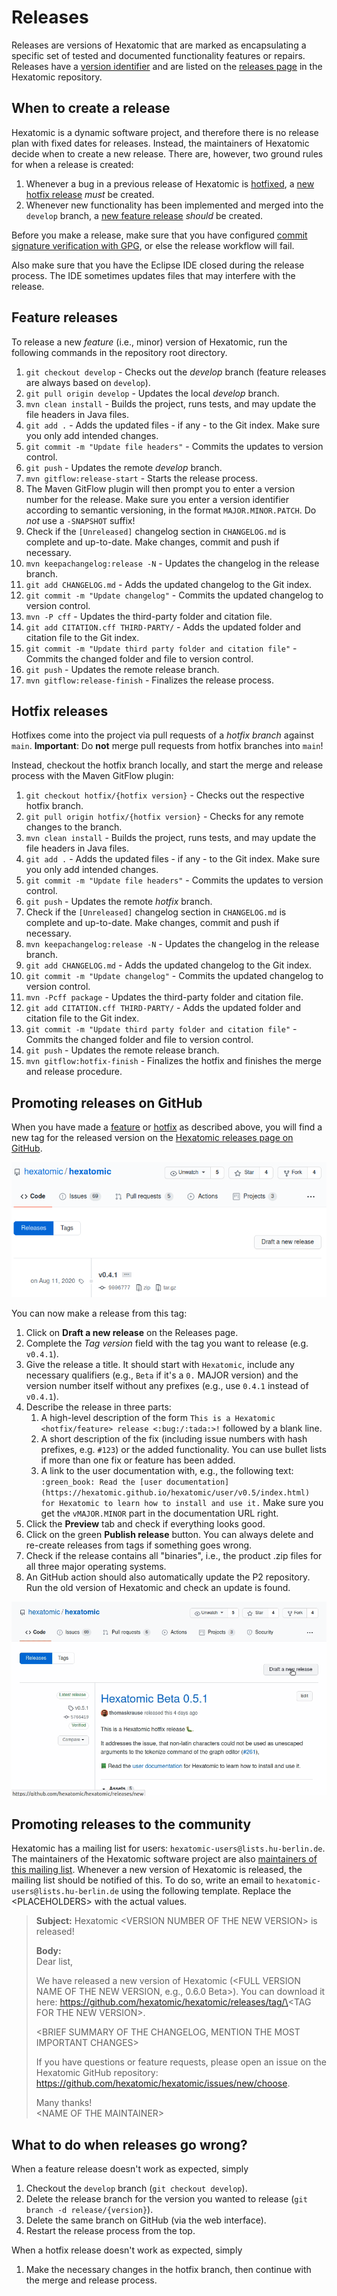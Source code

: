 # Releases

Releases are versions of Hexatomic that are marked as encapsulating a specific set of tested and documented functionality features or repairs. Releases have a [version identifier](../versioning/) and are listed on the [releases page](#promoting-releases-on-github) in the Hexatomic repository.

## When to create a release

Hexatomic is a dynamic software project, and therefore there is no release plan with fixed dates for releases.
Instead, the maintainers of Hexatomic decide when to create a new release.
There are, however, two ground rules for when a release is created:

1. Whenever a bug in a previous release of Hexatomic is [hotfixed](../../development/workflow/#contribute-critical-bug-fixes-or-urgent-documentation-or-release-engineering-fixes-for-a-released-version-hotfix), a [new hotfix release](#hotfix-releases) *must* be created.
2. Whenever new functionality has been implemented and merged into the `develop` branch, a [new feature release](#feature-releases) *should* be created.

Before you make a release, make sure that you have configured [commit signature verification with GPG](https://docs.github.com/en/github/authenticating-to-github/managing-commit-signature-verification/about-commit-signature-verification), or else the release workflow will fail.

Also make sure that you have the Eclipse IDE closed during the release process.
The IDE sometimes updates files that may interfere with the release.

## Feature releases

To release a new *feature* (i.e., minor) version of Hexatomic, run the following commands in the repository root directory.

1. `git checkout develop` - Checks out the *develop* branch (feature releases are always based on `develop`).
2. `git pull origin develop` - Updates the local *develop* branch.
3. `mvn clean install` - Builds the project, runs tests, and may update the file headers in Java files.
4. `git add .` - Adds the updated files - if any - to the Git index. Make sure you only add intended changes.
5. `git commit -m "Update file headers"` - Commits the updates to version control.
6. `git push` - Updates the remote *develop* branch.
7. `mvn gitflow:release-start` - Starts the release process.
8. The Maven GitFlow plugin will then prompt you to enter a version number for the release. Make sure you enter a version identifier according to semantic versioning, in the format `MAJOR.MINOR.PATCH`. Do *not* use a `-SNAPSHOT` suffix!
9.  Check if the `[Unreleased]` changelog section in `CHANGELOG.md` is complete and up-to-date. Make changes, commit and push if necessary.
10. `mvn keepachangelog:release -N` - Updates the changelog in the release branch.
11. `git add CHANGELOG.md` - Adds the updated changelog to the Git index.
12. `git commit -m "Update changelog"` - Commits the updated changelog to version control.
13. `mvn -P cff` - Updates the third-party folder and citation file.
14. `git add CITATION.cff THIRD-PARTY/` - Adds the updated folder and citation file to the Git index.
15. `git commit -m "Update third party folder and citation file"` - Commits the changed folder and file to version control.
16. `git push` - Updates the remote release branch.
17. `mvn gitflow:release-finish` - Finalizes the release process.

## Hotfix releases

Hotfixes come into the project via pull requests of a *hotfix branch* against `main`.
**Important**: Do **not** merge pull requests from hotfix branches into `main`!

Instead, checkout the hotfix branch locally, and start the merge and release process with the Maven GitFlow plugin:

1. `git checkout hotfix/{hotfix version}` - Checks out the respective hotfix branch.
2. `git pull origin hotfix/{hotfix version}` - Checks for any remote changes to the branch.
3. `mvn clean install` - Builds the project, runs tests, and may update the file headers in Java files.
4. `git add .` - Adds the updated files - if any - to the Git index. Make sure you only add intended changes.
5. `git commit -m "Update file headers"` - Commits the updates to version control.
6. `git push` - Updates the remote *hotfix* branch.
7. Check if the `[Unreleased]` changelog section in `CHANGELOG.md` is complete and up-to-date. Make changes, commit and push if necessary.
8. `mvn keepachangelog:release -N` - Updates the changelog in the release branch.
9.  `git add CHANGELOG.md` - Adds the updated changelog to the Git index.
10. `git commit -m "Update changelog"` - Commits the updated changelog to version control.
11. `mvn -Pcff package` - Updates the third-party folder and citation file.
12. `git add CITATION.cff THIRD-PARTY/` - Adds the updated folder and citation file to the Git index.
13. `git commit -m "Update third party folder and citation file"` - Commits the changed folder and file to version control.
14. `git push` - Updates the remote release branch.
15. `mvn gitflow:hotfix-finish` - Finalizes the hotfix and finishes the merge and release procedure.

## Promoting releases on GitHub

When you have made a [feature](#feature-releases) or [hotfix](#hotfix-releases) as described above, you will find a new tag for the released version on the [Hexatomic releases page on GitHub](https://github.com/hexatomic/hexatomic/releases).

![Screenshot of a mocked tag on GitHub that has not been promoted to release yet](tag.png)

You can now make a release from this tag:

1. Click on **Draft a new release** on the Releases page.
2. Complete the *Tag version* field with the tag you want to release (e.g. `v0.4.1`).
3. Give the release a title. It should start with `Hexatomic`, include any necessary qualifiers (e.g., `Beta` if it's a `0.` MAJOR version) and the version number itself without any prefixes (e.g., use `0.4.1` instead of `v0.4.1`).
4. Describe the release in three parts:
   1. A high-level description of the form `This is a Hexatomic <hotfix/feature> release <:bug:/:tada:>!` followed by a blank line.
   2. A short description of the fix (including issue numbers with hash prefixes, e.g. `#123`) or the added functionality. You can use bullet lists if more than one fix or feature has been added.
   3. A link to the user documentation with, e.g., the following text: `:green_book: Read the [user documentation](https://hexatomic.github.io/hexatomic/user/v0.5/index.html) for Hexatomic to learn how to install and use it.` Make sure you get the `vMAJOR.MINOR` part in the documentation URL right.
5. Click the **Preview** tab and check if everything looks good.
6. Click on the green **Publish release** button. You can always delete and re-create releases from tags if something goes wrong.
7. Check if the release contains all "binaries", i.e., the product .zip files for all three major operating systems.
8. An GitHub action should also automatically update the P2 repository. Run the old version of Hexatomic and check an update is found.

![Animation showing how to create a release on GitHub](release.gif)

## Promoting releases to the community

Hexatomic has a mailing list for users: `hexatomic-users@lists.hu-berlin.de`.
The maintainers of the Hexatomic software project are also [maintainers of this mailing list](https://sympa.cms.hu-berlin.de/sympa/info/hexatomic-users).
Whenever a new version of Hexatomic is released, the mailing list should be notified of this.
To do so, write an email to `hexatomic-users@lists.hu-berlin.de` using the following template.
Replace the \<PLACEHOLDERS\> with the actual values.

> **Subject:** Hexatomic \<VERSION NUMBER OF THE NEW VERSION\> is released!
> 
> **Body:**  
> Dear list,
>
> We have released a new version of Hexatomic (\<FULL VERSION NAME OF THE NEW VERSION, e.g., 0.6.0 Beta\>). You can download it here: https://github.com/hexatomic/hexatomic/releases/tag/\<TAG FOR THE NEW VERSION\>.
> 
> \<BRIEF SUMMARY OF THE CHANGELOG, MENTION THE MOST IMPORTANT CHANGES\>
> 
> If you have questions or feature requests, please open an issue on the Hexatomic GitHub repository: https://github.com/hexatomic/hexatomic/issues/new/choose.
> 
> Many thanks!  
> \<NAME OF THE MAINTAINER\>

## What to do when releases go wrong?

When a feature release doesn't work as expected, simply

1. Checkout the `develop` branch (`git checkout develop`).
2. Delete the release branch for the version you wanted to release (`git branch -d release/{version}`).
3. Delete the same branch on GitHub (via the web interface).
4. Restart the release process from the top.

When a hotfix release doesn't work as expected, simply

1. Make the necessary changes in the hotfix branch, then continue with the merge and release process.
